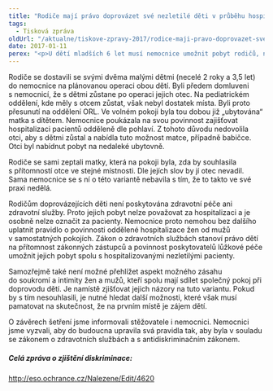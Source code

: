 ```yaml
---
title: "Rodiče mají právo doprovázet své nezletilé děti v průběhu hospitalizace"
tags:
  - Tisková zpráva
oldUrl: "/aktualne/tiskove-zpravy-2017/rodice-maji-pravo-doprovazet-sve-nezletile-deti-v-prubehu-hospitalizace"
date: 2017-01-11
perex: "<p>U dětí mladších 6 let musí nemocnice umožnit pobyt rodičů, nebo zákonných zástupců, a to bez ohledu na pohlaví rodičů. Tato povinnost vyplývá ze zákona o zdravotních službách. Bohužel jsme řešili případ, kdy nemocnice odmítla poskytnout pobyt s dvěma malými dětmi jejich otci. Za přijatelný považovala pouze pobyt matky nebo babičky. Takový postup však odporuje právu na rovné zacházení. </p>"
---
```


<!-- imported from the old website -->

<p>Rodiče se dostavili se svými dvěma malými dětmi (necelé 2 roky a 3,5 let) do nemocnice na plánovanou operaci obou dětí. Byli předem domluveni s nemocnicí, že s dětmi zůstane po operaci jejich otec. Na pediatrickém oddělení, kde měly s otcem zůstat, však nebyl dostatek místa. Byli proto přesunutí na oddělení ORL. Ve volném pokoji byla tou dobou již „ubytována“ matka s dítětem. Nemocnice poukázala na svou povinnost zajišťovat hospitalizaci pacientů odděleně dle pohlaví. Z tohoto důvodu nedovolila otci, aby s dětmi zůstal a nabídla tuto možnost matce, případně babičce. Otci byl nabídnut pobyt na nedaleké ubytovně. </p> <p>Rodiče se sami zeptali matky, která na pokoji byla, zda by souhlasila s přítomností otce ve stejné místnosti. Dle jejích slov by jí otec nevadil. Sama nemocnice se s ní o této variantě nebavila s tím, že to takto ve své praxi nedělá. </p> <p>Rodičům doprovázejících děti není poskytována zdravotní péče ani zdravotní služby. Proto jejich pobyt nelze považovat za hospitalizaci a je osobně nelze označit za pacienty. Nemocnice proto nemohou bez dalšího uplatnit pravidlo o povinnosti oddělené hospitalizace žen od mužů v samostatných pokojích. Zákon o zdravotních službách stanoví právo dětí na přítomnost zákonných zástupců a povinnost poskytovatelů lůžkové péče umožnit jejich pobyt spolu s hospitalizovanými nezletilými pacienty. </p> <p>Samozřejmě také není možné přehlížet aspekt možného zásahu do soukromí a intimity žen a mužů, kteří spolu mají sdílet společný pokoj při doprovodu dětí. Je namístě zjišťovat jejich názory na tuto variantu. Pokud by s tím nesouhlasili, je nutné hledat další možnosti, které však musí pamatovat na skutečnost, že na prvním místě je zájem dětí.</p> <p>O závěrech šetření jsme informovali stěžovatele i nemocnici. Nemocnici jsme vyzvali, aby do budoucna upravila svá pravidla tak, aby byla v souladu se zákonem o zdravotních službách a s antidiskriminačním zákonem. </p><h5>Celá zpráva o zjištění diskriminace:</h5><p><a title="Otevření do nového okna" href="http://eso.ochrance.cz/Nalezene/Edit/4620" target="_blank">http://eso.ochrance.cz/Nalezene/Edit/4620</a> <img alt="" src="https://www.ochrance.cz/typo3/ext/od_linkdesc/icons/external.gif" class="od_linkdesc_icon_external" /></p>
